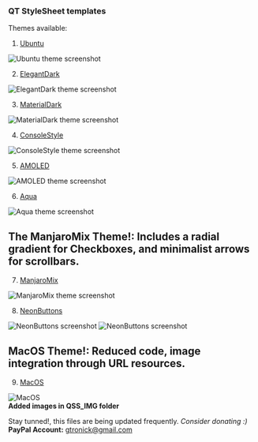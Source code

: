 ### QT StyleSheet templates ###
Themes available:
1. [Ubuntu](https://github.com/GTRONICK/QSS/blob/master/Ubuntu.qss)

![Ubuntu theme screenshot](https://sites.google.com/site/gtronick/QSS-Ubuntu.png)
    
2. [ElegantDark](https://github.com/GTRONICK/QSS/blob/master/ElegantDark.qss)

![ElegantDark theme screenshot](https://sites.google.com/site/gtronick/QSS-ElegantDark.png)
    
3. [MaterialDark](https://github.com/GTRONICK/QSS/blob/master/MaterialDark.qss)

![MaterialDark theme screenshot](https://sites.google.com/site/gtronick/QSS-MaterialDark.png)
    
4. [ConsoleStyle](https://github.com/GTRONICK/QSS/blob/master/ConsoleStyle.qss)

![ConsoleStyle theme screenshot](https://sites.google.com/site/gtronick/QSS-ConsoleStyle.png)
    
5. [AMOLED](https://github.com/GTRONICK/QSS/blob/master/AMOLED.qss)

![AMOLED theme screenshot](https://sites.google.com/site/gtronick/QSS-Amoled.png)
    
6. [Aqua](https://github.com/GTRONICK/QSS/blob/master/Aqua.qss)

![Aqua theme screenshot](https://sites.google.com/site/gtronick/QSS-Aqua.png)

## The ManjaroMix Theme!: Includes a radial gradient for Checkboxes, and minimalist arrows for scrollbars. ##
7. [ManjaroMix](https://github.com/GTRONICK/QSS/blob/master/ManjaroMix.qss)

![ManjaroMix theme screenshot](https://5c57bd3a-a-62cb3a1a-s-sites.googlegroups.com/site/gtronick/QSS-ManajaroMix.PNG)

8. [NeonButtons](https://github.com/GTRONICK/QSS/blob/master/NeonButtons.qss)

![NeonButtons screenshot](https://sites.google.com/site/gtronick/NeonActive.png)
![NeonButtons screenshot](https://sites.google.com/site/gtronick/NeonClick.png)

## MacOS Theme!: Reduced code, image integration through URL resources. ##
9. [MacOS](https://github.com/GTRONICK/QSS/blob/master/MacOS.qss)

![MacOS](https://sites.google.com/site/gtronick/QSS-MacOS.png)    
**Added images in QSS_IMG folder**
 
Stay tunned!, this files are being updated frequently.
*Consider donating :)* **PayPal Account:** gtronick@gmail.com 

